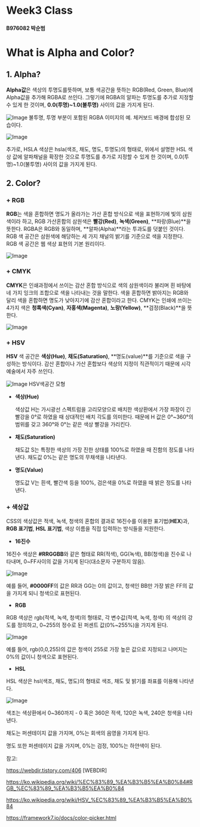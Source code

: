 # Week3 Class
#### B976082 박순범

# What is Alpha and Color?


## **1. Alpha?**

**Alpha값**은 색상의 투명도를뜻하며, 보통 색공간을 뜻하는 RGB(Red, Green, Blue)에 Alpha값을 추가해 RGBA로 쓰인다. 그렇기에 RGBA의 알파는 투명도를 추가로 지정할 수 있게 한 것이며, **0.0(투명)~1.0(불투명)** 사이의 값을 가지게 된다.

![Image](https://upload.wikimedia.org/wikipedia/commons/0/0b/RGBA_comp.png)
불투명, 투명 부분이 포함된 RGBA 이미지의 예. 체커보드 배경에 합성된 모습이다.

![Image](https://framework7.io/i/docs/color-picker-alpha-slider.png)

추가로, HSLA 색상은 hsla(색조, 채도, 명도, 투명도)의 형태로, 위에서 설명한 HSL 색상 값에 알파채널을 확장한 것으로 투명도를 추가로 지정할 수 있게 한 것이며, 0.0(투명)~1.0(불투명) 사이의 값을 가지게 된다.


## **2. Color?**

### + **RGB**

**RGB**는 색을 혼합하면 명도가 올라가는 가산 혼합 방식으로 색을 표현하기에 빛의 삼원색이라 하고, RGB 가산혼합의 삼원색은 **빨강(Red)**, **녹색(Green)**, **파랑(Blue)**을 뜻한다. RGBA은 RGB와 동일하며, **알파(Alpha)**라는 투과도를 덧붙인 것이다. RGB 색 공간은 삼원색에 해당하는 세 가지 채널의 밝기를 기준으로 색을 지정한다. RGB 색 공간은 웹 색상 표현의 기본 원리이다.

![Image](https://mblogthumb-phinf.pstatic.net/20160608_66/luminous2007_1465380054470LF36h_JPEG/%C1%A6%B8%F1_%BE%F8%C0%BD.jpg?type=w3)


### + **CMYK**

**CMYK**은 인쇄과정에서 쓰이는 감산 혼합 방식으로 색의 삼원색이라 불리며 흰 바탕에 네 가지 잉크의 조합으로 색을 나타내는 것을 말한다. 색을 혼합하면 밝아지는 RGB와 달리 색을 혼합하면 명도가 낮아지기에 감산 혼합이라고 한다. CMYK는 인쇄에 쓰이는 4가지 색은 **청록색(Cyan)**, **자홍색(Magenta)**, **노랑(Yellow)**, **검정(Black)**을 뜻한다.

![Image](https://mblogthumb-phinf.pstatic.net/20160608_172/luminous2007_1465380028565hFwj8_JPEG/%C1%A6%B8%F1_%BE%F8%C0%BD.jpg?type=w3)


### + **HSV**

**HSV** 색 공간은 **색상(Hue)**, **채도(Saturation)**, **명도(value)**를 기준으로 색을 구성하는 방식이다. 감산 혼합이나 가산 혼합보다 색상의 지정이 직관적이기 때문에 시각 예술에서 자주 쓰인다.

![Image](https://upload.wikimedia.org/wikipedia/commons/thumb/f/f1/HSV_cone.jpg/200px-HSV_cone.jpg)
HSV색공간 모형
 
 
+ **색상(Hue)**
  
  색상값 H는 가시광선 스펙트럼을 고리모양으로 배치한 색상환에서 가장 파장이 긴 빨강을 0°로 하였을 때 상대적인 배치 각도를 의미한다. 때문에 H 값은 0°~360°의 범위를 갖고 360°와 0°는 같은 색상 빨강을 가리킨다.
  
	
+ **채도(Saturation)**
  
  채도값 S는 특정한 색상의 가장 진한 상태를 100%로 하였을 때 진함의 정도를 나타낸다. 채도값 0%는 같은 명도의 무채색을 나타낸다.
  
	
+ **명도(Value)**
  
  명도값 V는 흰색, 빨간색 등을 100%, 검은색을 0%로 하였을 때 밝은 정도를 나타낸다.


### + **색상값**

CSS의 색상값은 적색, 녹색, 청색의 혼합의 결과로 16진수를 이용한 표기법(**HEX**)과, **RGB 표기법**, **HSL 표기법**, 색상 이름을 직접 입력하는 방식들을 지원한다.


+ **16진수**
  
16진수 색상은 **#RRGGBB**와 같은 형태로 RR(적색), GG(녹색), BB(청색)을 진수로 나타내며, 0~FF사이의 값을 가지게 된다(대소문자 구분하지 않음).

![Image](https://img1.daumcdn.net/thumb/R800x0/?scode=mtistory2&fname=https%3A%2F%2Ft1.daumcdn.net%2Fcfile%2Ftistory%2F99CFF13359C4B0D334)

예를 들어, **#0000FF**의 값은 RR과 GG는 0의 값이고, 청색인 BB만 가장 밝은 FF의 값을 가지게 되니 청색으로 표현된다.


+ **RGB**

RGB 색상은 rgb(적색, 녹색, 청색)의 형태로, 각 변수값(적색, 녹색, 청색) 의 색상의 강도를 정의하고, 0~255의 정수로 된 퍼센트 값(0%~255%)을 가지게 된다.

![Image](https://framework7.io/i/docs/color-picker-rgb-sliders.png)

예를 들어, rgb(0,0,255)의 값은 청색이 255로 가장 높은 값으로 지정되고 나머지는 0%의 값이니 청색으로 표현된다.


+ **HSL**

HSL 색상은 hsl(색조, 채도, 명도)의 형태로 색조, 채도 및 밝기를 좌표를 이용해 나타낸다.

![Image](https://framework7.io/i/docs/color-picker-hsb-sliders.png)

색조는 색상환에서 0~360까지 - 0 혹은 360은 적색, 120은 녹색, 240은 청색을 나타낸다.

채도는 퍼센테이지 값을 가지며, 0%는 회색의 음영을 가지게 된다.

명도 또한 퍼센테이지 값을 가지며, 0%는 검정, 100%는 하얀색이 된다.


참고:

https://webdir.tistory.com/406 [WEBDIR]

https://ko.wikipedia.org/wiki/%EC%83%89_%EA%B3%B5%EA%B0%84#RGB_%EC%83%89_%EA%B3%B5%EA%B0%84

https://ko.wikipedia.org/wiki/HSV_%EC%83%89_%EA%B3%B5%EA%B0%84

https://framework7.io/docs/color-picker.html

